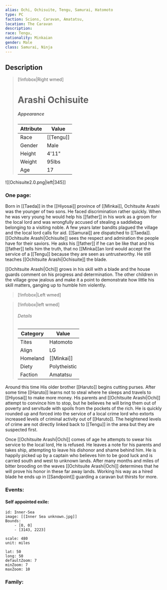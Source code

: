 ```yaml
---
alias: Ochi, Ochisuite, Tengu, Samurai, Hatomoto
type: PC 
faction: Scions, Caravan, Amatatsu,
location: The Caravan 
description:  
race: Tengu,
nationality: Minkaian
gender: Male
class: Samurai, Ninja 
---
```

## Description
> [!infobox|Right wmed]
> # Arashi Ochisuite
> ##### Appearance
> | Attribute |  Value
> | ---- | ---- |
> | Race | [[Tengu]] |
> | Gender | Male |
> | Height | 4'11" |
> | Weight | 95lbs |
> | Age | 17 |

![[Ochisuite2.0.png|left|345]] 

### One page:
Born in [[Taeda]] in the [[Hiyosai]] province of [[Minkai]], Ochitsuite Arashi was the younger of two sons. He faced discrimination rather quickly. When he was very young he would help his [[father]] in his work as a groom for the local lord and was wrongfully accused of stealing a saddlebag belonging to a visiting noble. A few years later bandits plagued the village and the local lord calls for aid. [[Samurai]] are dispatched to [[Taeda]]. [[Ochitsuite Arashi|Ochisuite]] sees the respect and admiration the people have for their saviors. He asks his [[father]] if he can be like that and his [[father]] tells him the truth, that no [[Minkai]]an lord would accept the service of a [[Tengu]] because they are seen as untrustworthy. He still teaches [[Ochitsuite Arashi|Ochisuite]] the blade.

[[Ochitsuite Arashi|Ochi]] grows in his skill with a blade and the house guards comment on his progress and determination. The other children in the village grow jealous and make it a point to demonstrate how little his skill matters, ganging up to humble him violently.

> [!infobox|Left wmed]

> [!infobox|left wmed]
> ###### Details
> | Category | Value
> | ---- | ---- |
> | Tites | Hatomoto |
> | Align | LG |
> | Homeland | [[Minkai]] |
> | Diety | Polytheistic |
> | Faction | Amatatsu |


Around this time His older brother [[Haruto]] begins cutting purses. After some time [[Haruto]] learns not to steal where he sleeps and travels to [[Hiyosai]] to make more money. His parents and [[Ochitsuite Arashi|Ochi]] attempt to convince him to stop, but he believes he will bring them out of poverty and servitude with spoils from the pockets of the rich. He is quickly rounded up and forced into the service of a local crime lord who extorts increased levels of criminal activity out of [[Haruto]]. The heightened levels of crime are not directly linked back to [[Tengu]] in the area but they are suspected first.

Once [[Ochitsuite Arashi|Ochi]] comes of age he attempts to swear his service to the local lord, He is refused. He leaves a note for his parents and takes ship, attempting to leave his dishonor and shame behind him. He is happily picked up by a captain who believes him to be good luck and is carried south and west to unknown lands. After many months and miles of bitter brooding on the waves [[Ochitsuite Arashi|Ochi]] determines that he will prove his honor in these far away lands. Working his way as a hired blade he ends up in [[Sandpoint]] guarding a caravan but thirsts for more.

### Events:
#### Self appointed exile:

```leaflet
id: Inner-Sea 
image: [[Inner Sea unknown.jpg]]
Bounds: 
	- [0, 0]
	- [3143, 2223]

scale: 480
unit: miles

lat: 50
long: 50
defaultZoom: 7
minZoom: 7
maxZoom: 10
```

### Family:

